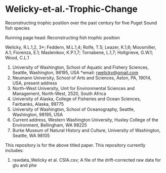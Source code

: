 # Welicky-et-al.-Trophic-Change

Reconstructing trophic position over the past century for five Puget Sound fish species

Running page head: Reconstructing fish trophic position 

Welicky, R.L.1,2, 3*; Feddern, M.L.1,4; Rolfe, T.5; Leazer, K.1,6; Moosmiller, A.1; Fiorenza, E.1; Maslenikov, K.P.1,7; Tornabene, L.1,7; Holtgrieve, G.W.1; Wood, C.L.1
 
1. University of Washington, School of Aquatic and Fishery Sciences, Seattle, Washington, 98195, USA
*email: rwelicky@gmail.com
2. Neumann University, School of Arts and Sciences, Aston, PA, 19014, USA, present address
3. North–West University, Unit for Environmental Sciences and Management, North-West, 2520, South Africa 
4. University of Alaska, College of Fisheries and Ocean Sciences, Fairbanks, Alaska, 99775
5. University of Washington, School of Oceanography, Seattle, Washington, 98195, USA
6. Current address, Western Washington University, Huxley College of the Environment, Bellingham, WA 98225
7. Burke Museum of Natural History and Culture, University of Washington, Seattle, WA 98105


This repository is for the above titled paper. This repository currently includes:

1) rawdata_Welicky et al. CSIA.csv; A file of the drift-corrected raw data for glu and phe
